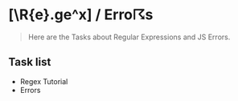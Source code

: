 # [\R{e}.ge^x]   /   Erro☈s

> Here are the Tasks about Regular Expressions and JS Errors.

## Task list

- Regex Tutorial
- Errors
